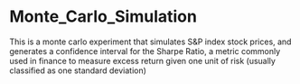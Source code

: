 # Monte_Carlo_Simulation
This is a monte carlo experiment that simulates S&P index stock prices, and generates a confidence interval for the Sharpe Ratio, a metric commonly used in finance to measure excess return given one unit of risk (usually classified as one standard deviation)
